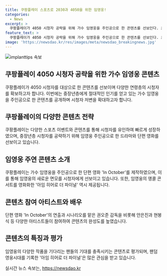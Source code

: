 ```yaml
---
title: 쿠팡플레이 스포츠로 2030과 4050을 위한 임영웅!
categories:
  - News
excerpt: >
  쿠팡플레이가 4050 시청자 공략을 위해 가수 임영웅을 주인공으로 한 콘텐츠를 선보인다. 초기에는 주로 스포츠 중계로 2030 시청자를 모았지만, 이제는 중장년층을 대상으로 한 콘텐츠 다각화에 나선다. 임영웅 주연의 단편 영화 ‘In October’와 앵콜 콘서트 아임 히어로 더 파이널을 통해 새로운 매력을 선보이며, 다양한 연령대의 시청자를 확보하고자 한다. K리그 중계, F1 중계에 이어 MLB 서울시리즈까지 독점 중계로 이목을 끌었던 쿠팡플레이가, 이제는 다채로운 콘텐츠 제작을 통해 시청자들의 관심을 끌고 있다.
feature_text: >
  쿠팡플레이가 4050 시청자 공략을 위해 가수 임영웅을 주인공으로 한 콘텐츠를 선보인다. 초기에는 주로 스포츠 중계로 2030 시청자를 모았지만, 이제는 중장년층을 대상으로 한 콘텐츠 다각화에 나선다. 임영웅 주연의 단편 영화 ‘In October’와 앵콜 콘서트 아임 히어로 더 파이널을 통해 새로운 매력을 선보이며, 다양한 연령대의 시청자를 확보하고자 한다. K리그 중계, F1 중계에 이어 MLB 서울시리즈까지 독점 중계로 이목을 끌었던 쿠팡플레이가, 이제는 다채로운 콘텐츠 제작을 통해 시청자들의 관심을 끌고 있다.
image: 'https://newsdao.kr/res/images/meta/newsdao_breakingnews.jpg'
---
```


<p><img src="https://newsdao.kr/res/images/meta/newsdao_breakingnews.jpg" alt="implanttips 속보" /></p>

<h2 data-ke-size="size26">쿠팡플레이 4050 시청자 공략을 위한 가수 임영웅 콘텐츠</h2>

<p data-ke-size="size16">쿠팡플레이가 4050 시청자를 대상으로 한 콘텐츠를 선보이며 다양한 연령층의 시청자를 확보하고자 합니다. 이번에는 중장년층에게 절대적인 인기를 얻고 있는 가수 임영웅을 주인공으로 한 콘텐츠를 공개하며 시청자 저변을 확대하고자 합니다.</p>

<h2 data-ke-size="size26">쿠팡플레이의 다양한 콘텐츠 전략</h2>

<p data-ke-size="size16">쿠팡플레이는 다양한 스포츠 이벤트와 콘텐츠를 통해 시청자를 유인하여 빠르게 성장하였으며, 중장년층 시청자를 공략하기 위해 임영웅 주인공으로 한 드라마와 단편 영화를 선보이고 있습니다.</p>

<h2 data-ke-size="size26">임영웅 주연 콘텐츠 소개</h2>

<p data-ke-size="size16">쿠팡플레이는 가수 임영웅을 주인공으로 한 단편 영화 'In October'를 제작하였으며, 이를 통해 임영웅의 새로운 면모를 시청자에게 선보이고 있습니다. 또한, 임영웅의 앵콜 콘서트를 영화화한 '아임 히어로 더 파이널' 역시 제공됩니다.</p>

<h2 data-ke-size="size26">콘텐츠 참여 아티스트와 배우</h2>

<p data-ke-size="size16">단편 영화 'In October'의 연출과 시나리오를 맡은 권오준 감독을 비롯해 안은진과 현봉식 등 다양한 아티스트들이 참여하여 콘텐츠의 완성도를 높였습니다.</p>

<h2 data-ke-size="size26">콘텐츠의 특징과 평가</h2>

<p data-ke-size="size16">임영웅의 다양한 작품을 기다리는 팬들의 기대를 충족시키는 콘텐츠로 평가되며, 팬덤 영웅시대를 기록한 '아임 히어로 더 파이널'은 많은 관심을 받고 있습니다.</p>
실시간 뉴스 속보는, <a href="https://newsdao.kr" rel="dofollow">https://newsdao.kr</a>


